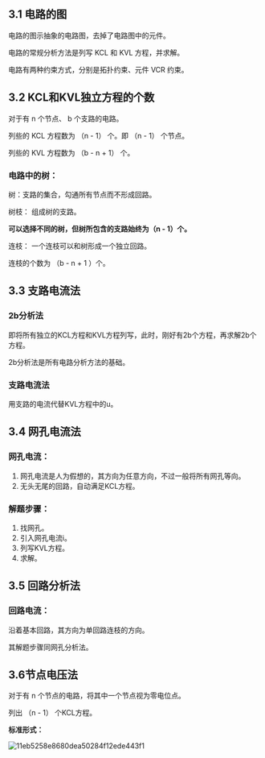 ## 3.1 电路的图

电路的图示抽象的电路图，去掉了电路图中的元件。

电路的常规分析方法是列写 KCL 和 KVL 方程，并求解。

电路有两种约束方式，分别是拓扑约束、元件 VCR 约束。

## 3.2 KCL和KVL独立方程的个数

对于有 n 个节点、 b 个支路的电路。

列些的 KCL 方程数为 （n - 1） 个。即 （n - 1） 个节点。

列些的 KVL 方程数为 （b - n + 1） 个。

### 电路中的树：

树：支路的集合，勾通所有节点而不形成回路。

树枝： 组成树的支路。

**可以选择不同的树，但树所包含的支路始终为（n - 1）个。**

连枝： 一个连枝可以和树形成一个独立回路。

连枝的个数为 （b - n + 1 ）个。

## 3.3 支路电流法

### 2b分析法

即将所有独立的KCL方程和KVL方程列写，此时，刚好有2b个方程，再求解2b个方程。

2b分析法是所有电路分析方法的基础。

### 支路电流法

用支路的电流代替KVL方程中的u。

## 3.4 网孔电流法

### 网孔电流：

1. 网孔电流是人为假想的，其方向为任意方向，不过一般将所有网孔等向。
2. 无头无尾的回路，自动满足KCL方程。

### 解题步骤：

1. 找网孔。
2. 引入网孔电流i。
3. 列写KVL方程。
4. 求解。

## 3.5 回路分析法

### 回路电流：

沿着基本回路，其方向为单回路连枝的方向。

其解题步骤同网孔分析法。

## 3.6节点电压法

对于有 n 个节点的电路，将其中一个节点视为零电位点。

列出 （n - 1） 个KCL方程。

**标准形式：**

![11eb5258e8680dea50284f12ede443f1](https://github.com/user-attachments/assets/8aeabb1e-18dd-4b05-ab16-f4036898f0fe)